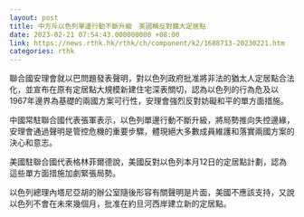 ```yaml
---
layout: post
title: 中方斥以色列單邊行動不斷升級　美國稱反對擴大定居點
date: 2023-02-21 07:54:43.000000000 +08:00
link: https://news.rthk.hk/rthk/ch/component/k2/1688713-20230221.htm
categories: rthk
---
```


聯合國安理會就以巴問題發表聲明，對以色列政府批准將非法的猶太人定居點合法化，並宣布在原有定居點大規模新建住宅深表關切，認為以色列的行為危及以1967年邊界為基礎的兩國方案可行性，安理會強烈反對妨礙和平的單方面措施。

中國常駐聯合國代表張軍表示，以色列單邊行動不斷升級，將局勢推向失控邊緣，安理會通過聲明是管控危機的重要步驟，體現絕大多數成員維護和落實兩國方案的決心和意志。

美國駐聯合國代表格林菲爾德說，美國反對以色列本月12日的定居點計劃，認為這些單方面措施加劇緊張局勢。

以色列總理內塔尼亞胡的辦公室隨後形容有關聲明是片面，美國不應該支持，又說以色列不會在未來幾個月，批准在約旦河西岸建立新的定居點。
